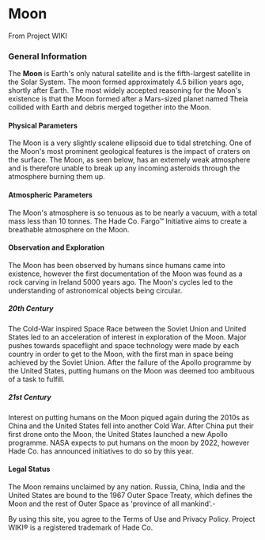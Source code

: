 # Moon
From Project WIKI
### General Information
The **Moon** is Earth's only natural satellite and is the fifth-largest satellite in the Solar System. The moon formed approximately 4.5 billion years ago, shortly after Earth. The most widely accepted reasoning for the Moon's existence is that the Moon formed after a Mars-sized planet named Theia collided with Earth and debris merged together into the Moon.
#### Physical Parameters
The Moon is a very slightly scalene ellipsoid due to tidal stretching. One of the Moon's most prominent geological features is the impact of craters on the surface. The Moon, as seen below, has an extemely weak atmosphere and is therefore unable to break up any incoming asteroids through the atmosphere burning them up.

#### Atmospheric Parameters
The Moon's atmosphere is so tenuous as to be nearly a vacuum, with a total mass less than 10 tonnes. The Hade Co. Fargo™ Initiative aims to create a breathable atmosphere on the Moon.
#### Observation and Exploration
The Moon has been observed by humans since humans came into existence, however the first documentation of the Moon was found as a rock carving in Ireland 5000 years ago. The Moon's cycles led to the understanding of astronomical objects being circular. 
##### 20th Century
The Cold-War inspired Space Race between the Soviet Union and United States led to an acceleration of interest in exploration of the Moon. Major pushes towards spaceflight and space technology were made by each country in order to get to the Moon, with the first man in space being achieved by the Soviet Union. After the failure of the Apollo programme by the United States, putting humans on the Moon was deemed too ambituous of a task to fulfill. 
##### 21st Century
Interest on putting humans on the Moon piqued again during the 2010s as China and the United States fell into another Cold War. After China put their first drone onto the Moon, the United States launched a new Apollo programme. NASA expects to put humans on the moon by 2022, however Hade Co. has announced initiatives to do so by this year.
#### Legal Status
The Moon remains unclaimed by any nation. Russia, China, India and the United States are bound to the 1967 Outer Space Treaty, which defines the Moon and the rest of Outer Space as 'province of all mankind'.-

By using this site, you agree to the Terms of Use and Privacy Policy. Project WIKI® is a registered trademark of Hade Co.
